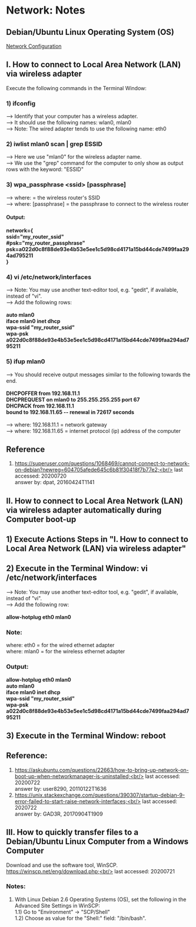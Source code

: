 # Network: Notes
## Debian/Ubuntu Linux Operating System (OS)
[Network Configuration](https://wiki.debian.org/NetworkConfiguration#Setting_up_an_Ethernet_Interface)

## I. How to connect to Local Area Network (LAN) via wireless adapter
Execute the following commands in the Terminal Window:
### 1) ifconfig
--> Identify that your computer has a wireless adapter.<br/>
--> It should use the following names: wlan0, mlan0<br/>
--> Note: The wired adapter tends to use the following name: eth0<br/>
### 2) iwlist mlan0 scan | grep ESSID
--> Here we use "mlan0" for the wireless adapter name.<br/>
--> We use the "grep" command for the computer to only show as output rows with the keyword: "ESSID"
### 3) wpa_passphrase \<ssid> [passphrase]
--> where: <ssid> = the wireless router's SSID<br/>
--> where: [passphrase] = the passphrase to connect to the wireless router
  
#### Output:

<b>
network={<br/>
  ssid="my_router_ssid"<br/>
  #psk="my_router_passphrase"<br/>
  psk=a022d0c8f88de93e4b53e5ee1c5d98cd4171a15bd44cde7499faa294ad795211<br/>
}
</b>

### 4) vi /etc/network/interfaces
--> Note: You may use another text-editor tool, e.g. "gedit", if available, instead of "vi".<br/>
--> Add the following rows:<br/><br/>
<b>
auto mlan0<br/>
iface mlan0 inet dhcp<br/>
  wpa-ssid "my_router_ssid"<br/>
  wpa-psk a022d0c8f88de93e4b53e5ee1c5d98cd4171a15bd44cde7499faa294ad795211<br/>
</b>

### 5) ifup mlan0
--> You should receive output messages similar to the following towards the end.<br/><br/>
<b>
  DHCPOFFER from 192.168.11.1<br/>
  DHCPREQUEST on mlan0 to 255.255.255.255 port 67<br/>
  DHCPACK from 192.168.11.1<br/>
  bound to 192.168.11.65 -- renewal in 72617 seconds<br/>
</b>  
--> where: 192.168.11.1 = network gateway<br/>
--> where: 192.168.11.65 = internet protocol (ip) address of the computer<br/>

## Reference
1) https://superuser.com/questions/1068469/cannot-connect-to-network-on-debian?newreg=604705afede645c6b81f30418f7b77e2;<br/>
last accessed: 20200720<br/>
answer by: dpat, 20160424T1141

## II. How to connect to Local Area Network (LAN) via wireless adapter automatically during Computer boot-up
## 1) Execute Actions Steps in "I. How to connect to Local Area Network (LAN) via wireless adapter"
## 2) Execute in the Terminal Window: vi /etc/network/interfaces
--> Note: You may use another text-editor tool, e.g. "gedit", if available, instead of "vi".<br/>
--> Add the following row:<br/><br/>
<b>
allow-hotplug eth0 mlan0
</b>

### Note:
where: eth0 = for the wired ethernet adapter<br/>
where: mlan0 = for the wireless ethernet adapter

### Output:
<b>
allow-hotplug eth0 mlan0<br/>
auto mlan0<br/>
iface mlan0 inet dhcp<br/>
  wpa-ssid "my_router_ssid"<br/>
  wpa-psk a022d0c8f88de93e4b53e5ee1c5d98cd4171a15bd44cde7499faa294ad795211<br/>
</b>

## 3) Execute in the Terminal Window: reboot

## Reference:
1) https://askubuntu.com/questions/22663/how-to-bring-up-network-on-boot-up-when-networkmanager-is-uninstalled;<br/>
last accessed: 20200722<br/>
answer by: user8290, 20110122T1636
2) https://unix.stackexchange.com/questions/390307/startup-debian-9-error-failed-to-start-raise-network-interfaces;<br/>
last accessed: 2020722<br/>
answer by: GAD3R, 20170904T1909

## III. How to quickly transfer files to a Debian/Ubuntu Linux Computer from a Windows Computer
Download and use the software tool, WinSCP.<br/>
https://winscp.net/eng/download.php;<br/>
last accessed: 20200721
### Notes:
1) With Linux Debian 2.6 Operating Systems (OS), set the following in the Advanced Site Settings in WinSCP:<br/>
1.1) Go to "Environment" -> "SCP/Shell"<br/>
1.2) Choose as value for the "Shell:" field: "/bin/bash".


